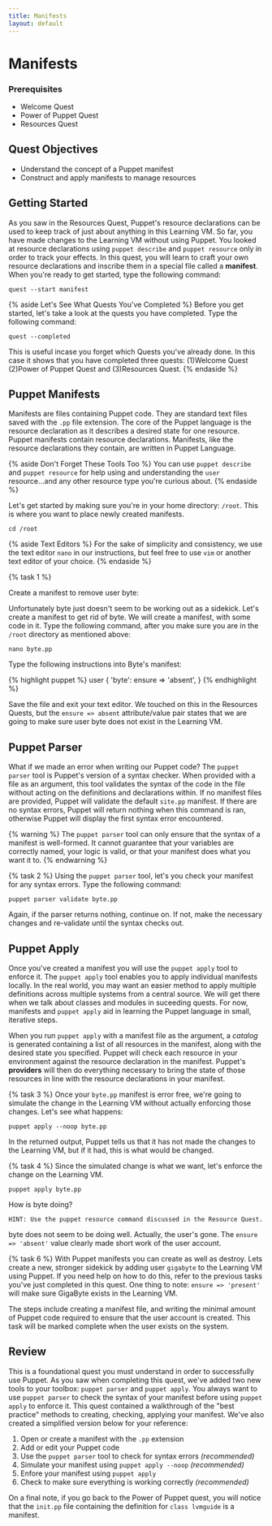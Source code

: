 ```yaml
---
title: Manifests
layout: default
---
```


# Manifests

### Prerequisites

- Welcome Quest
- Power of Puppet Quest
- Resources Quest

## Quest Objectives

- Understand the concept of a Puppet manifest
- Construct and apply manifests to manage resources

## Getting Started

As you saw in the Resources Quest, Puppet's resource declarations can be used to keep track of just about anything in this Learning VM. So far, you have made changes to the Learning VM without using Puppet. You looked at resource declarations using `puppet describe` and `puppet resource` only in order to track your effects. In this quest, you will learn to craft your own resource declarations and inscribe them in a special file called a **manifest**. When you're ready to get started, type the following command:

    quest --start manifest

{% aside Let's See What Quests You've Completed %}
Before you get started, let's take a look at the quests you have completed. Type the following command:

	quest --completed

This is useful incase you forget which Quests you've already done. In this case it shows that you have completed three quests: (1)Welcome Quest (2)Power of Puppet Quest and (3)Resources Quest.
{% endaside %}

## Puppet Manifests

Manifests are files containing Puppet code. They are standard text files saved with the `.pp` file extension. The core of the Puppet language is the resource declaration as it describes a desired state for one resource. Puppet manifests contain resource declarations. Manifests, like the resource declarations they contain, are written in Puppet Language. 

{% aside Don't Forget These Tools Too %}
You can use `puppet describe` and `puppet resource` for help using and understanding the `user` resource...and any other resource type you're curious about.
{% endaside %}

Let's get started by making sure you're in your home directory: `/root`.  This is where you want to place newly created manifests.

	cd /root

{% aside Text Editors %}
For the sake of simplicity and consistency, we use the text editor `nano` in our instructions, but feel free to use `vim` or another text editor of your choice.
{% endaside %}

{% task 1 %}

Create a manifest to remove user byte:

Unfortunately byte just doesn't seem to be working out as a sidekick. Let's create a manifest to get rid of byte. We will create a manifest, with some code in it. Type the following command, after you make sure you are in the `/root` directory as mentioned above:

	nano byte.pp

Type the following instructions into Byte's manifest:

{% highlight puppet %}
user { 'byte':
	ensure => 'absent',
}
{% endhighlight %}

Save the file and exit your text editor. We touched on this in the Resources Quests, but the `ensure => absent` attribute/value pair states that we are going to make sure user byte does not exist in the Learning VM.

## Puppet Parser

What if we made an error when writing our Puppet code? The `puppet parser` tool is Puppet's version of a syntax checker. When provided with a file as an argument, this tool validates the syntax of the code in the file without acting on the definitions and declarations within. If no manifest files are provided, Puppet will validate the default `site.pp` manifest. If there are no syntax errors, Puppet will return nothing when this command is ran, otherwise Puppet will display the first syntax error encountered. 

{% warning %}
The `puppet parser` tool can only ensure that the syntax of a manifest is well-formed. It cannot guarantee that your variables are correctly named, your logic is valid, or that your manifest does what you want it to.
{% endwarning %}

{% task 2 %}
Using the `puppet parser` tool, let's you check your manifest for any syntax errors. Type the following command:

	puppet parser validate byte.pp

Again, if the parser returns nothing, continue on. If not, make the necessary changes and re-validate until the syntax checks out.

## Puppet Apply

Once you've created a manifest you will use the `puppet apply` tool to enforce it. The `puppet apply` tool enables you to apply individual manifests locally.  In the real world, you may want an easier method to apply multiple definitions across multiple systems from a central source. We will get there when we talk about classes and modules in suceeding quests. For now, manifests and `puppet apply` aid in learning the Puppet language in small, iterative steps. 

When you run `puppet apply` with a manifest file as the argument, a *catalog* is generated containing a list of all resources in the manifest, along with the desired state you specified. Puppet will check each resource in your environment against the resource declaration in the manifest. Puppet's **providers** will then do everything necessary to bring the state of those resources in line with the resource declarations in your manifest. 

{% task 3 %}
Once your `byte.pp` manifest is error free, we're going to simulate the change in the Learning VM without actually enforcing those changes. Let's see what happens:

	puppet apply --noop byte.pp

In the returned output, Puppet tells us that it has not made the changes to the Learning VM, but if it had, this is what would be changed.

{% task 4 %}
Since the simulated change is what we want, let's enforce the change on the Learning VM.

	puppet apply byte.pp

How is byte doing?

	HINT: Use the puppet resource command discussed in the Resource Quest.
		
byte does not seem to be doing well. Actually, the user's gone. The `ensure => 'absent'` value clearly made short work of the user account.

{% task 6 %}
With Puppet manifests you can create as well as destroy. Lets create a new, stronger sidekick by adding user `gigabyte` to the Learning VM using Puppet. If you need help on how to do this, refer to the previous tasks you've just completed in this quest. One thing to note: `ensure => 'present'` will make sure GigaByte exists in the Learning VM.

The steps include creating a manifest file, and writing the minimal amount of Puppet code required to ensure that the user account is created. This task will be marked complete when the user exists on the system.

## Review

This is a foundational quest you must understand in order to successfully use Puppet. As you saw when completing this quest, we've added two new tools to your toolbox: `puppet parser` and `puppet apply`. You always want to use `puppet parser` to check the syntax of your manifest before using `puppet apply` to enforce it. This quest contained a walkthrough of the "best practice" methods to creating, checking, applying your manifest. We've also created a simplified version below for your reference:

1. Open or create a manifest with the `.pp` extension
2. Add or edit your Puppet code
3. Use the `puppet parser` tool to check for syntax errors _(recommended)_
4. Simulate your manifest using `puppet apply --noop` _(recommended)_
5. Enfore your manifest using `puppet apply`
6. Check to make sure everything is working correctly _(recommended)_

On a final note, if you go back to the Power of Puppet quest, you will notice that the `init.pp` file containing the definition for `class lvmguide` is a manifest. 
